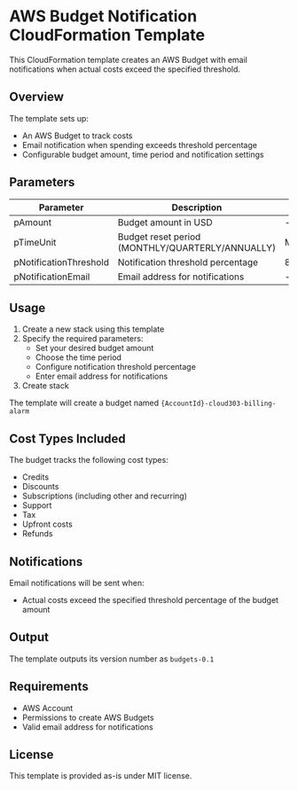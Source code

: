 #  AWS Budget Notification CloudFormation Template

This CloudFormation template creates an AWS Budget with email notifications when actual costs exceed the specified threshold.

## Overview

The template sets up:
- An AWS Budget to track costs
- Email notification when spending exceeds threshold percentage
- Configurable budget amount, time period and notification settings

## Parameters

| Parameter | Description | Default |
|-----------|-------------|---------|
| pAmount | Budget amount in USD | - |
| pTimeUnit | Budget reset period (MONTHLY/QUARTERLY/ANNUALLY) | MONTHLY |
| pNotificationThreshold | Notification threshold percentage | 80 |
| pNotificationEmail | Email address for notifications | - |

## Usage

1. Create a new stack using this template
2. Specify the required parameters:
   - Set your desired budget amount
   - Choose the time period 
   - Configure notification threshold percentage
   - Enter email address for notifications
3. Create stack

The template will create a budget named `{AccountId}-cloud303-billing-alarm`

## Cost Types Included

The budget tracks the following cost types:
- Credits
- Discounts  
- Subscriptions (including other and recurring)
- Support
- Tax
- Upfront costs
- Refunds

## Notifications

Email notifications will be sent when:
- Actual costs exceed the specified threshold percentage of the budget amount

## Output

The template outputs its version number as `budgets-0.1`

## Requirements

- AWS Account
- Permissions to create AWS Budgets
- Valid email address for notifications

## License

This template is provided as-is under MIT license.